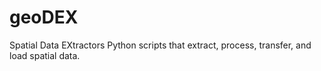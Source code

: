 # geoDEX
Spatial Data EXtractors
Python scripts that extract, process, transfer, and load spatial data. 
